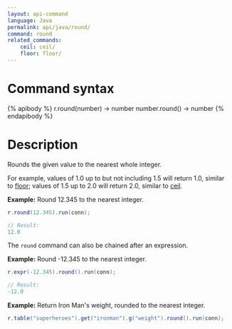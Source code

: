 ```yaml
---
layout: api-command
language: Java
permalink: api/java/round/
command: round
related_commands:
    ceil: ceil/
    floor: floor/
---
```

# Command syntax #

{% apibody %}
r.round(number) &rarr; number
number.round() &rarr; number
{% endapibody %}

# Description #

Rounds the given value to the nearest whole integer.

For example, values of 1.0 up to but not including 1.5 will return 1.0, similar to [floor][]; values of 1.5 up to 2.0 will return 2.0, similar to [ceil][].

[floor]: /api/java/floor/
[ceil]:  /api/java/ceil/

__Example:__ Round 12.345 to the nearest integer.

```java
r.round(12.345).run(conn);

// Result:
12.0
```

The `round` command can also be chained after an expression.

__Example:__ Round -12.345 to the nearest integer.

```java
r.expr(-12.345).round().run(conn);

// Result:
-12.0
```

__Example:__ Return Iron Man's weight, rounded to the nearest integer.

```java
r.table("superheroes").get("ironman").g("weight").round().run(conn);
```

